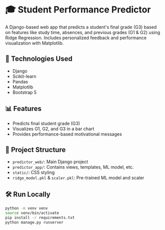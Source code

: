 # 🎓 Student Performance Predictor

A Django-based web app that predicts a student's final grade (G3) based on features like study time, absences, and previous grades (G1 & G2) using Ridge Regression. Includes personalized feedback and performance visualization with Matplotlib.

## 🚀 Technologies Used

- Django
- Scikit-learn
- Pandas
- Matplotlib
- Bootstrap 5

## 📊 Features

- Predicts final student grade (G3)
- Visualizes G1, G2, and G3 in a bar chart
- Provides performance-based motivational messages

## 📁 Project Structure

- `predictor_web/`: Main Django project
- `predictor_app/`: Contains views, templates, ML model, etc.
- `static/`: CSS styling
- `ridge_model.pkl` & `scaler.pkl`: Pre-trained ML model and scaler

## 🛠️ Run Locally

```bash
python -m venv venv
source venv/bin/activate
pip install -r requirements.txt
python manage.py runserver
